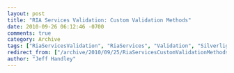 ```yaml
---
layout: post
title: "RIA Services Validation: Custom Validation Methods"
date: 2010-09-26 06:12:46 -0700
comments: true
category: Archive
tags: ["RiaServicesValidation", "RiaServices", "Validation", "Silverlight", "DataAnnotations"]
redirect_from: ["/archive/2010/09/25/RiaServicesCustomValidationMethods.aspx/", "/archive/2010/09/25/riaservicescustomvalidationmethods.aspx"]
author: "Jeff Handley"
---
```


